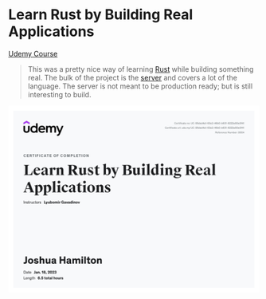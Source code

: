# Learn Rust by Building Real Applications

[Udemy Course](https://www.udemy.com/course/rust-fundamentals/)

> This was a pretty nice way of learning [Rust](https://www.rust-lang.org) while building something real. The bulk of the project is the [server](./server/) and covers a lot of the language. The server is not meant to be production ready; but is still interesting to build.

![Certificate of Completion](./misc/UC-95ded4a1-63e2-46b0-b631-6222e80e0f41.jpg)
